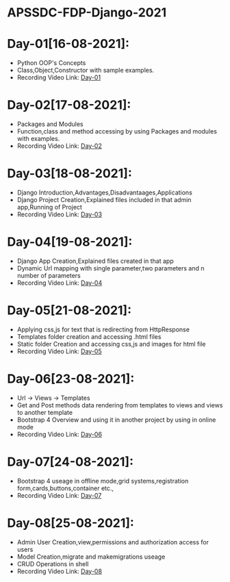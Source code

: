 # APSSDC-FDP-Django-2021

# Day-01[16-08-2021]:
  - Python OOP's Concepts
  - Class,Object,Constructor with sample examples.
  - Recording Video Link: [Day-01](https://transcripts.gotomeeting.com/#/s/62ed7399576c26df280d6c9740ce7fd3ebd51a0c31ba3aea224039919f09088c)

# Day-02[17-08-2021]:
  - Packages and Modules
  - Function,class and method accessing by using Packages and modules with examples.
  - Recording Video Link: [Day-02](https://transcripts.gotomeeting.com/#/s/f674e8e2b67efa3cf22bc8dbe5661030ab700533b1aa5f1888d5eb3b462c7819)

# Day-03[18-08-2021]:
  - Django Introduction,Advantages,Disadvantaages,Applications
  - Django Project Creation,Explained files included in that admin app,Running of Project
  - Recording Video Link: [Day-03](https://transcripts.gotomeeting.com/#/s/c0f36af743bed9da1fac76fcc54bce76e670a331b9324d612762192b8cc159e0) 

# Day-04[19-08-2021]:
  - Django App Creation,Explained files created in that app
  - Dynamic Url mapping with single parameter,two parameters and n number of parameters
  - Recording Video Link: [Day-04](https://transcripts.gotomeeting.com/#/s/d0d6030e4e3eb3afa25f2adb004917715bded932c185d42eaa7fce6b15f6a134)

# Day-05[21-08-2021]:
  - Applying css,js for text that is redirecting from HttpResponse
  - Templates folder creation and accessing .html files
  - Static folder Creation and accessing css,js and images for html file
  - Recording Video Link: [Day-05](https://transcripts.gotomeeting.com/#/s/4829756d2a0c45896fe92dc19daaa847c596763a71fbeccc1d3d8d6101a75466)

# Day-06[23-08-2021]:
  - Url -> Views -> Templates
  - Get and Post methods data rendering from templates to views and views to another template
  - Bootstrap 4 Overview and using it in another project by using in online mode
  - Recording Video Link: [Day-06](https://transcripts.gotomeeting.com/#/s/cb784a982838cd46920a1c4e4dd59c538c243a5ea6ee90d23a0023d27ac50b46)

# Day-07[24-08-2021]:
  - Bootstrap 4 useage in offline mode,grid systems,registration form,cards,buttons,container etc.,
  - Recording Video Link: [Day-07](https://transcripts.gotomeeting.com/#/s/362159e3220ef693decfc8732f3ececd818be7341cd37ba77d46584a94a416e5)

# Day-08[25-08-2021]:
  - Admin User Creation,view,permissions and authorization access for users
  - Model Creation,migrate and makemigrations useage
  - CRUD Operations in shell
  - Recording Video Link: [Day-08](https://transcripts.gotomeeting.com/#/s/f9c5326ebaf66b3aec33e72cbfe7dc038d9ab76328d245c0c6b99c9deb6ea807) 
